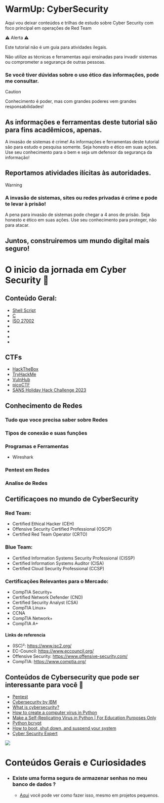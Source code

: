 # WarmUp: CyberSecurity
Aqui vou deixar conteúdos e trilhas de estudo sobre Cyber Security com foco principal em operações de Red Team

⚠️ Alerta ⚠️

Este tutorial não é um guia para atividades ilegais.

Não utilize as técnicas e ferramentas aqui ensinadas para invadir sistemas ou comprometer a segurança de outras pessoas.

### Se você tiver dúvidas sobre o uso ético das informações, pode me consultar.



> [!CAUTION]
> Conhecimento é poder, mas com grandes poderes vem grandes responsabilidades!
> 
> ## As informações e ferramentas deste tutorial são para fins acadêmicos, apenas.
>
> A invasão de sistemas é crime! As informações e ferramentas deste tutorial são para estudo e pesquisa somente.
> Seja honesto e ético em suas ações. Use seu conhecimento para o bem e seja um defensor da segurança da informação! ️
>
> ## Reportamos atividades ilícitas às autoridades.


> [!WARNING]
> ### A invasão de sistemas, sites ou redes privadas é crime e pode te levar à prisão!
> A pena para invasão de sistemas pode chegar a 4 anos de prisão.
> Seja honesto e ético em suas ações.
> Use seu conhecimento para proteger, não para atacar.
>
> ## Juntos, construiremos um mundo digital mais seguro!


# O inicio da jornada em Cyber Security :baby:

## Conteúdo Geral: 

- [Shell Script](https://github.com/GuilhermePortella/Warm-Up-Offensive-Cyber-Security/tree/main/Codigos/Part1-Scripts%20e%20PowerShell)
- [C](https://github.com/GuilhermePortella/Mastering_C_Language)
- [ISO 27002](https://www.normas.com.br/autorizar/visualizacao-nbr/21529/identificar/visitante)
- []()
- []()
- []()
- []()

## CTFs

- [HackTheBox](https://www.hackthebox.com/)
- [TryHackMe](https://tryhackme.com/)
- [VulnHub](https://www.vulnhub.com/)
- [picoCTF](https://picoctf.org/)
- [SANS Holiday Hack Challenge 2023](https://www.sans.org/mlp/holiday-hack-challenge-2023/?utm_medium=Referral&utm_source=SANS&utm_content=Vanity%20URL%20-%20%20holidayhack&utm_campaign=Holiday%20Hack%20Challenge%202023)


## Conhecimento de Redes

### Tudo que voce precisa saber sobre Redes

### Tipos de conexão e suas funções

### Programas e Ferramentas
  - Wireshark

### Pentest em Redes

### Analise de Redes

## Certificaçoes no mundo de CyberSecurity
### Red Team:
- Certified Ethical Hacker (CEH)
- Offensive Security Certified Professional (OSCP)
- Certified Red Team Operator (CRTO)

### Blue Team:
- Certified Information Systems Security Professional (CISSP)
- Certified Information Systems Auditor (CISA)
- Certified Cloud Security Professional (CCSP)

### Certificações Relevantes para o Mercado:
- CompTIA Security+
- Certified Network Defender (CND)
- Certified Security Analyst (CSA)
- CompTIA Linux+
- CCNA
- CompTIA Network+
- CompTIA A+

#### Links de referencia
- (ISC)²: https://www.isc2.org/
- EC-Council: https://www.eccouncil.org/
- Offensive Security: https://www.offensive-security.com/
- CompTIA: https://www.comptia.org/


## Conteúdos de Cybersecurity que pode ser interessante para você :key:

- [Pentest](https://xtech.com.br/pentest-ou-teste-de-penetracao-o-que-e/)
- [Cybersecurity by IBM](https://www.ibm.com/skills/topics/cybersecurity/#:~:text=IBM%20has%20leveraged%20its%20artificial,with%20the%20cybersecurity%20training%20below.)
- [What is cybersecurity? ](https://www.ibm.com/topics/cybersecurity)
- [How to create a computer virus in Python](https://thepythoncorner.com/posts/2021-08-30-how-to-create-virus-python/)
- [Make a Self-Replicating Virus in Python | For Education Purposes Only](https://infosecwriteups.com/make-a-self-replicating-virus-in-python-bb29404e3f6b)
- [Python bcrypt](https://zetcode.com/python/bcrypt/)
- [How to boot, shut down, and suspend your system](https://www.redhat.com/sysadmin/linux-boot-shutdown-systemd)
- [Cyber Security Expert](https://roadmap.sh/cyber-security)

![](https://i.imgur.com/waxVImv.png)

# Conteúdos Gerais e Curiosidades

- ### Existe uma forma segura de armazenar senhas no meu banco de dados ? 
    - [Aqui](Codigos/SenhaCriptografia/README.md) 
você pode ver como fazer isso, mesmo em projetos pequenos.



